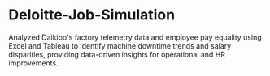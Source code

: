 # Deloitte-Job-Simulation
Analyzed Daikibo's factory telemetry data and employee pay equality using Excel and Tableau to identify machine downtime trends and salary disparities, providing data-driven insights for operational and HR improvements.

